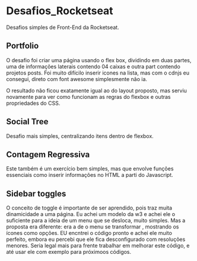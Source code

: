 # Desafios_Rocketseat
Desafios simples  de Front-End  da Rocketseat. 


## Portfolio 
O desafio foi criar uma página usando o flex box, dividindo em duas partes, uma de informações laterais contendo 04 caixas 
e outra part contendo projetos posts. Foi muito difícilo inserir icones na lista, mas com o cdnjs eu consegui, direto com 
font awesome simplesmente não ia.  

O resultado não ficou exatamente igual ao do layout proposto, mas serviu novamente para ver como funcionam as regras do 
flexbox e outras propriedades do CSS.

## Social Tree
Desafio mais simples, centralizando itens dentro de flexbox.

## Contagem Regressiva

Este também é um exercício bem simples, mas que envolve funções essenciais como inserir informações no HTML a parti do Javascript.


## Sidebar toggles

O conceito de toggle é importante de ser aprendido, pois traz muita dinamicidade a uma página. 
Eu achei um modelo da w3 e achei ele o suficiente para a ideia de um menu que se desloca, muito simples.
Mas a proposta era diferente: era a de o menu se transformar , mostrando os ícones como opções.
EU encntrei o código pronto e achei ele muito perfeito, embora eu percebi que ele fica desconfigurado com resoluções menores. 
Seria legal mais para frente trabalhar em melhorar este código, e até usar ele com  exemplo para próximoos códigos.


